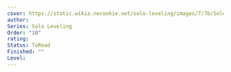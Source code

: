 ```yaml
---
cover: https://static.wikia.nocookie.net/solo-leveling/images/7/7b/Solo_Leveling_Novel_Volume_10_Cover.jpeg/revision/latest/scale-to-width-down/150?cb=20240720060541
author: 
Series: Solo Leveling
Order: "10"
rating: 
Status: ToRead
Finished: ""
Level:
---
```








